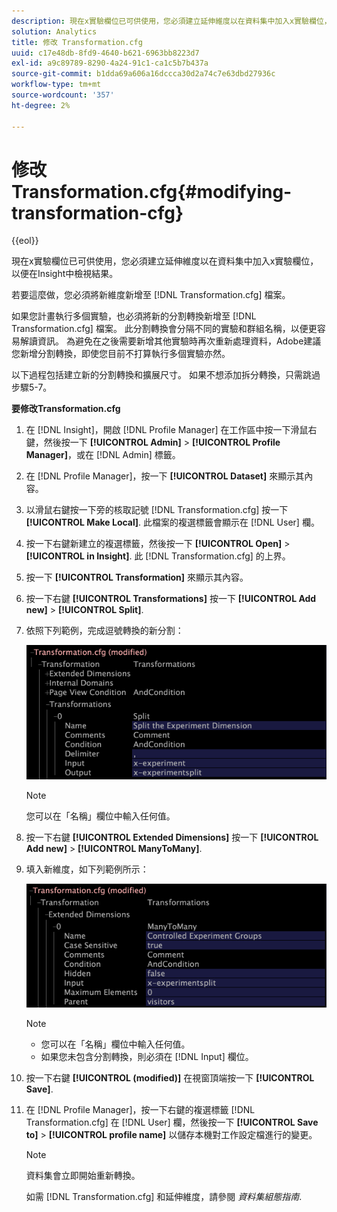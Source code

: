 ```yaml
---
description: 現在x實驗欄位已可供使用，您必須建立延伸維度以在資料集中加入x實驗欄位，以便在Insight中檢視結果。
solution: Analytics
title: 修改 Transformation.cfg
uuid: c17e48db-8fd9-4640-b621-6963bb8223d7
exl-id: a9c89789-8290-4a24-91c1-ca1c5b7b437a
source-git-commit: b1dda69a606a16dccca30d2a74c7e63dbd27936c
workflow-type: tm+mt
source-wordcount: '357'
ht-degree: 2%

---
```


# 修改 Transformation.cfg{#modifying-transformation-cfg}

{{eol}}

現在x實驗欄位已可供使用，您必須建立延伸維度以在資料集中加入x實驗欄位，以便在Insight中檢視結果。

若要這麼做，您必須將新維度新增至 [!DNL Transformation.cfg] 檔案。

如果您計畫執行多個實驗，也必須將新的分割轉換新增至 [!DNL Transformation.cfg] 檔案。 此分割轉換會分隔不同的實驗和群組名稱，以便更容易解讀資訊。 為避免在之後需要新增其他實驗時再次重新處理資料，Adobe建議您新增分割轉換，即使您目前不打算執行多個實驗亦然。

以下過程包括建立新的分割轉換和擴展尺寸。 如果不想添加拆分轉換，只需跳過步驟5-7。

**要修改Transformation.cfg**

1. 在 [!DNL Insight]，開啟 [!DNL Profile Manager] 在工作區中按一下滑鼠右鍵，然後按一下 **[!UICONTROL Admin]** > **[!UICONTROL Profile Manager]**，或在 [!DNL Admin] 標籤。
1. 在 [!DNL Profile Manager]，按一下 **[!UICONTROL Dataset]** 來顯示其內容。
1. 以滑鼠右鍵按一下旁的核取記號 [!DNL Transformation.cfg] 按一下 **[!UICONTROL Make Local]**. 此檔案的複選標籤會顯示在 [!DNL User] 欄。
1. 按一下右鍵新建立的複選標籤，然後按一下 **[!UICONTROL Open]** > **[!UICONTROL in Insight]**. 此 [!DNL Transformation.cfg] 的上界。
1. 按一下 **[!UICONTROL Transformation]** 來顯示其內容。
1. 按一下右鍵 **[!UICONTROL Transformations]** 按一下 **[!UICONTROL Add new]** > **[!UICONTROL Split]**.
1. 依照下列範例，完成逗號轉換的新分割：

   ![步驟資訊](assets/New_split_transformation.png)

   >[!NOTE]
   >
   >您可以在「名稱」欄位中輸入任何值。

1. 按一下右鍵 **[!UICONTROL Extended Dimensions]** 按一下 **[!UICONTROL Add new]** > **[!UICONTROL ManyToMany]**.
1. 填入新維度，如下列範例所示：

   ![步驟資訊](assets/New_Dimension_controlled_experiment_groups.png)

   >[!NOTE]
   >
   >* 您可以在「名稱」欄位中輸入任何值。
   >* 如果您未包含分割轉換，則必須在 [!DNL Input] 欄位。


1. 按一下右鍵 **[!UICONTROL (modified)]** 在視窗頂端按一下 **[!UICONTROL Save]**.
1. 在 [!DNL Profile Manager]，按一下右鍵的複選標籤 [!DNL Transformation.cfg] 在 [!DNL User] 欄，然後按一下 **[!UICONTROL Save to]** > **[!UICONTROL profile name]** 以儲存本機對工作設定檔進行的變更。

   >[!NOTE]
   >
   >資料集會立即開始重新轉換。

   如需 [!DNL Transformation.cfg] 和延伸維度，請參閱 *資料集組態指南*.
